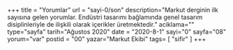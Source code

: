 +++
title = "Yorumlar"
url = "sayi-0/son"
description="Markut derginin ilk sayısına gelen yorumlar. Endüstri tasarımı bağlamında genel tasarım disiplinleriyle de ilişkili olarak içerikler üretmektedir."
aciklama=""
type="sayfa"
tarih="Ağustos 2020"
date = "2020-8-1"
sayi="0"
sayfa="08"
yorum="var"
postid = "00"
yazar="Markut Ekibi"
tags= [
    "sifir"
]
+++
